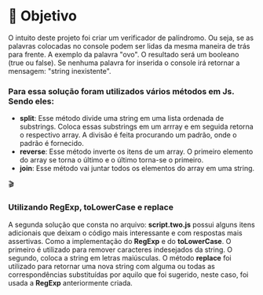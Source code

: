 # 🎳 Objetivo
<p>O intuito deste projeto foi criar um verificador de palíndromo. Ou seja, se as palavras colocadas no console podem ser lidas da mesma maneira de trás para frente. A exemplo da palavra "ovo". O resultado será um booleano (true ou false). Se nenhuma palavra for inserida o console irá retornar a mensagem: "string inexistente". </h3>
<h3>Para essa solução foram utilizados vários métodos em Js. Sendo eles:</h3>
<ul>
<li><b>split</b>: Esse método divide uma string em uma lista ordenada de substrings. Coloca essas substrings em um arrray e em seguida retorna o respectivo array. A divisão é feita procurando um padrão, onde o padrão é fornecido.</li>
<li><b>reverse</b>: Esse método inverte os itens de um array. O primeiro elemento do array se torna o último e o último torna-se o primeiro.</li>
<li><b>join</b>: Esse método vai juntar todos os elementos do array em uma string.</li>
</ul>
🎬
<h3>Utilizando RegExp, toLowerCase e replace</h3>
<p>A segunda solução que consta no arquivo: <b>script.two.js</b> possui alguns itens adicionais que deixam o código mais interessante e com respostas mais assertivas. Como a implementação do <b>RegExp</b> e do <b>toLowerCase</b>. O primeiro é utilizado para remover caracteres indesejados da string. O segundo, coloca a string em letras maiúsculas. O método <b>replace</b> foi utilizado para retornar uma nova string com alguma ou todas as correspondências substituídas por aquilo que foi sugerido, neste caso, foi usada a <b>RegExp</b> anteriormente criada. </p>
